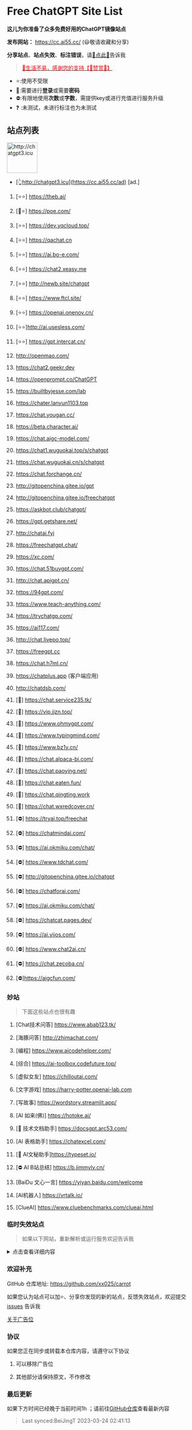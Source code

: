 # Free ChatGPT Site List

**这儿为你准备了众多免费好用的ChatGPT镜像站点**

**发布网站：** https://cc.ai55.cc/   (😃敬请收藏和分享)

**分享站点**、**站点失效**、**标注错误**，请[🌺点此🌺](https://github.com/xx025/carrot/issues)告诉我

> <a href="https://me.ai55.cc/pages/zs" target="_blank"><font color="red">🔗生活不易，感谢您的支持【🧡赞赏🧡】</font></a>

- ⭐:使用不受限
- 🔑:需要进行**登录**或需要**密码**
- ⛔:有限地使用**次数**或**字数**，需提供key或进行充值进行服务升级
- ❓ :未测试，未进行标注也为未测试

## 站点列表

<a href="https://cc.ai55.cc/ad" target="_blank"><img src="https://st.ai55.cc/chatgpt3-icu.png" alt="http://chatgpt3.icu" style="height: 80px !important;width: auto !important;" ></a>

- [👆http://chatgpt3.icu](https://cc.ai55.cc/ad) [ad.]


1. [⭐⭐] https://theb.ai/

2. [🔑⭐] https://poe.com/

3. [⭐⭐] https://dev.yqcloud.top/

4. [⭐⭐] https://qachat.cn

5. [⭐⭐] https://ai.bo-e.com/

6. [⭐⭐] https://chat2.xeasy.me

7. [⭐⭐] http://newb.site/chatgpt

8. [⭐⭐] https://www.ftcl.site/

9. [⭐⭐] https://openai.onenov.cn/

10. [⭐⭐]http://ai.usesless.com/

11. [⭐⭐] https://gpt.intercat.cn/

12. http://openmao.com/

12. https://chat2.geekr.dev

13. https://openprompt.co/ChatGPT

14. https://builtbyjesse.com/lab

15. https://chater.lanyun1103.top

16. https://chat.yougan.cc/

17. https://beta.character.ai/

18. https://chat.aigc-model.com/

19. https://chat1.wuguokai.top/s/chatgpt

20. https://chat.wuguokai.cn/s/chatgpt

21. https://chat.forchange.cn/

22. http://gitopenchina.gitee.io/gpt

23. http://gitopenchina.gitee.io/freechatgpt

24. https://askbot.club/chatgpt/

25. https://gpt.getshare.net/

26. http://chatai.fyi

27. https://freechatgpt.chat/

28. https://xc.com/

29. https://chat.51buygpt.com/

30. http://chat.apigpt.cn/

31. https://94gpt.com/

32. https://www.teach-anything.com/

33. https://trychatgp.com/

34. https://ai117.com/

35. http://chat.livepo.top/

36. https://freegpt.cc

37. https://chat.h7ml.cn/

38. https://chatplus.app (客户端应用)

39. http://chatdsb.com/ 

40. [🔑] https://chat.service235.tk/

41. [🔑] https://vip.jjzn.top/

42. [🔑] https://www.ohmygpt.com/

43. [🔑] https://www.typingmind.com/

44. [🔑] https://www.bz1y.cn/

45. [🔑] https://chat.alpaca-bi.com/

46. [🔑] https://chat.paoying.net/

47. [🔑] https://chat.eaten.fun/

48. [🔑]  https://chat.qingting.work

49. [🔑] https://chat.wxredcover.cn/

50. [⛔] https://tryai.top/freechat

51. [⛔] https://chatmindai.com/

52. [⛔] https://ai.okmiku.com/chat/

53. [⛔] https://www.tdchat.com/

54. [⛔]  http://gitopenchina.gitee.io/chatgpt

55. [⛔] https://chatforai.com/

56. [⛔] https://ai.okmiku.com/chat/

57. [⛔] https://chatcat.pages.dev/

58. [⛔] https://ai.yiios.com/

59. [⛔] https://www.chat2ai.cn/

60. [⛔] https://chat.zecoba.cn/

61. [⛔]https://aigcfun.com/

### 妙站

> 下面这些站点也很有趣

1. [Chat技术问答] https://www.abab123.tk/

2. [海豚问答] http://zhimachat.com/

3. [编程] https://www.aicodehelper.com/

4. [综合] https://ai-toolbox.codefuture.top/

5. [虚拟女友] https://chilloutai.com/

6. [文字游戏] https://harry-potter.openai-lab.com

7. [写故事] https://wordstory.streamlit.app/

8. [AI 如来(佛)] https://hotoke.ai/

9. [🔑 技术文档助手] https://docsgpt.arc53.com/

10. [AI 表格助手] https://chatexcel.com/

11. [🔑 AI文秘助手]https://typeset.io/

12. [⛔ AI B站总结] https://b.jimmylv.cn/

13. [BaiDu 文心一言] https://yiyan.baidu.com/welcome

14. [AI机器人] https://vrtalk.io/

15. [ClueAI] https://www.cluebenchmarks.com/clueai.html

### 临时失效站点

> 如果以下网站，重新解析或运行服务欢迎告诉我

[//]: # (；因为在首次发现不再运行服务或域名不再解析就会列在这儿，并不知晓其后期更新状况)

<details>
  <summary>点击查看详细内容</summary>

1. https://chatmate.network/
   <br/>
2. https://freegpt.one/
   <br/>
3. https://freechatgpt.lol/
   <br/>
4. https://fastgpt.app/
   <br/>
5. https://chat.jingran.vip/
   <br/>
6. http://itecheasy.com.cn/
   <br/>
7. https://chatgpt.ddiu.io/
   <br/>
8. https://chat.qingting.work/
   <br/>
9. https://chat.aigc-model.com/
   <br/>
10. https://chatgpt.poshist.cn/
    <br/>
11. https://www.chatsverse.xyz/
    <br/>
12. https://ai.v2less.com/
    <br/>
13. https://chatgpt.h7ml.cn/
    <br/>
14. https://chat.tgbot.co/
    <br/>
15. https://chat.ninvfeng.xyz/
    <br/>
16. https://talk.xiu.ee/
    <br/>
17. https://chat.sheepig.top/
    <br/>
18. https://chatgpt.ddiu.me/
    <br/>
19. https://chatgpt.lcc8.com/
    <br/>
20. https://chat.uue.me/
    <br/>
21. http://gpt.mxnf.store/
    <br/>
22. https://chat.moyunav.com/
    <br/>
23. https://www.askopenai.cn/
    <br/>
24. https://gpt.h7ml.cn/
    <br/>
25. https://desk.im/
    <br/>
26. https://askgptai.com/
    <br/>
27. https://www.aitoolgpt.com/
    <br/>
28. https://ai.ls/
    <br/>
29. https://ai.ls/
    <br/>
30. https://chatapi.qload.cn/
    <br/>
31. https://chat-gpt.nikong.cn/
    <br/>
32. https://chatgpt-flutter.h7ml.cn/
    <br/>
33. https://www.cveoy.com/
    <br/>

</details>

### 欢迎补充

GitHub 仓库地址: https://github.com/xx025/carrot

如果您认为站点可以加⭐、分享你发现的新的站点，反馈失效站点，欢迎提交[issues](https://github.com/xx025/carrot/issues) 告诉我

[关于广告位](https://github.com/xx025/carrot/wiki)

### 协议

如果您正在同步或转载本仓库内容，请遵守以下协议

1. 可以移除广告位

2. 其他部分请保持原文，不作修改

### 最后更新

如果下方时间已经晚于当前时间1h ；请前往[GitHub仓库](https://github.com/xx025/carrot)查看最新内容

>Last synced:BeiJingT 2023-03-24 02:41:13
